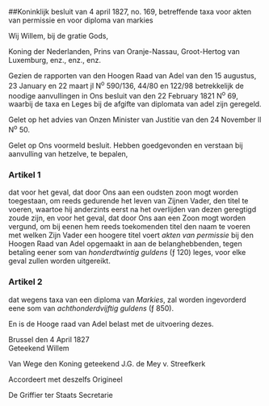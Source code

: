 <meta http-equiv='Content-Type' content='text/html; charset=utf-8' />

##Koninklijk besluit van 4 april 1827, no. 169, betreffende taxa voor akten van permissie en voor diploma van markies

Wij Willem, bij de gratie Gods,

Koning der Nederlanden, Prins van Oranje-Nassau, Groot-Hertog van Luxemburg, enz., enz., enz.

Gezien de rapporten van den Hoogen Raad van Adel van den 15 augustus, 23 January en 22 maart jl N<sup>o</sup> 590/136, 44/80 en 122/98 betrekkelijk de noodige aanvullingen in Ons besluit van den 22 February 1821 N<sup>o</sup> 69, waarbij de taxa en Leges bij de afgifte van diplomata van adel zijn geregeld.

Gelet op het advies van Onzen Minister van Justitie van den 24 November ll N<sup>o</sup> 50.

Gelet op Ons voormeld besluit.
Hebben goedgevonden en verstaan bij aanvulling van hetzelve, te bepalen,    

### Artikel  1  

dat voor het geval, dat door Ons aan een oudsten zoon mogt worden toegestaan, om reeds gedurende het leven van Zijnen Vader, den titel te voeren, waartoe hij anderzints eerst na het overlijden van dezen geregtigd zoude zijn, en voor het geval, dat door Ons aan een Zoon mogt worden vergund, om bij eenen hem reeds toekomenden titel den naam te voeren met welken Zijn Vader een hoogere titel voert *akten van permissie* bij den Hoogen Raad van Adel opgemaakt in aan de belanghebbenden, tegen betaling eener som van *honderdtwintig guldens* (ƒ 120) leges, voor elke geval zullen worden uitgereikt. 

### Artikel  2  

dat wegens taxa van een diploma van *Markies*, zal worden ingevorderd eene som van *achthonderdvijftig guldens* (ƒ 850).

En is de Hooge raad van Adel belast met de uitvoering dezes.  

Brussel 
den 4 April 1827  
Geteekend Willem  

Van Wege den Koning geteekend 
J.G. de Mey v. Streefkerk   

Accordeert met deszelfs Origineel

De Griffier ter Staats Secretarie
